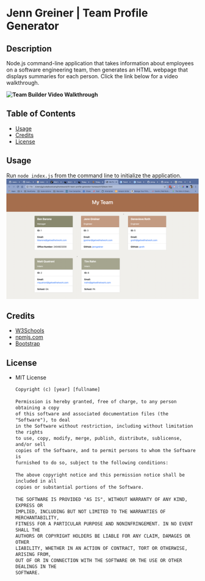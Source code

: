 # Jenn Greiner | Team Profile Generator


## Description
Node.js command-line application that takes information about employees on a software engineering team, then generates an HTML webpage that displays summaries for each person. Click the link below for a video walkthrough.

**![Team Builder Video Walkthrough](https://drive.google.com/file/d/10IwmgsmiZvTOdJ4Vrf8pSBjFPu_fiZqX/view?usp=sharing)**


## Table of Contents
* [Usage](#usage)
* [Credits](#credits)
* [License](#license)

## Usage
Run ```node index.js``` from the command line to initialize the application.
![Team Profile Generator](Assets/team-builder.png)

## Credits
* [W3Schools](https://www.w3schools.com/)
* [npmjs.com](npmjs.com)
* [Bootstrap](getbootstrap.com)

## License
* MIT License

      Copyright (c) [year] [fullname]
      
      Permission is hereby granted, free of charge, to any person obtaining a copy
      of this software and associated documentation files (the "Software"), to deal
      in the Software without restriction, including without limitation the rights
      to use, copy, modify, merge, publish, distribute, sublicense, and/or sell
      copies of the Software, and to permit persons to whom the Software is
      furnished to do so, subject to the following conditions:
      
      The above copyright notice and this permission notice shall be included in all
      copies or substantial portions of the Software.
      
      THE SOFTWARE IS PROVIDED "AS IS", WITHOUT WARRANTY OF ANY KIND, EXPRESS OR
      IMPLIED, INCLUDING BUT NOT LIMITED TO THE WARRANTIES OF MERCHANTABILITY,
      FITNESS FOR A PARTICULAR PURPOSE AND NONINFRINGEMENT. IN NO EVENT SHALL THE
      AUTHORS OR COPYRIGHT HOLDERS BE LIABLE FOR ANY CLAIM, DAMAGES OR OTHER
      LIABILITY, WHETHER IN AN ACTION OF CONTRACT, TORT OR OTHERWISE, ARISING FROM,
      OUT OF OR IN CONNECTION WITH THE SOFTWARE OR THE USE OR OTHER DEALINGS IN THE
      SOFTWARE.